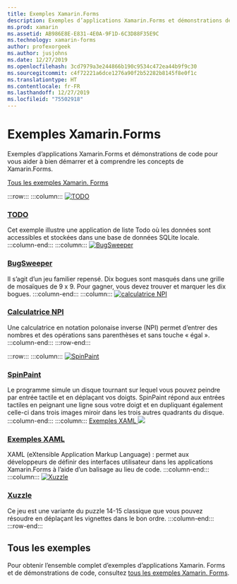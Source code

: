 ```yaml
---
title: Exemples Xamarin.Forms
description: Exemples d’applications Xamarin.Forms et démonstrations de code pour vous aider à bien démarrer et à comprendre les concepts de Xamarin.Forms.
ms.prod: xamarin
ms.assetid: AB986E8E-E831-4E0A-9F1D-6C3D88F35E9C
ms.technology: xamarin-forms
author: profexorgeek
ms.author: jusjohns
ms.date: 12/27/2019
ms.openlocfilehash: 3cd7979a3e244866b190c9534c472ea44b9f9c30
ms.sourcegitcommit: c4f72221a6dce1276a90f2b52282b8145f8e0f1c
ms.translationtype: HT
ms.contentlocale: fr-FR
ms.lasthandoff: 12/27/2019
ms.locfileid: "75502918"
---
```

# <a name="xamarinforms-samples"></a>Exemples Xamarin.Forms

Exemples d’applications Xamarin.Forms et démonstrations de code pour vous aider à bien démarrer et à comprendre les concepts de Xamarin.Forms.

[Tous les exemples Xamarin. Forms](https://docs.microsoft.com/samples/browse/?products=xamarin&term=Xamarin.Forms)

:::row:::
    :::column:::
[![TODO](images/todo.png)](https://docs.microsoft.com/samples/xamarin/xamarin-forms-samples/todo/)

### <a name="todohttpsdocsmicrosoftcomsamplesxamarinxamarin-forms-samplestodo"></a>[TODO](https://docs.microsoft.com/samples/xamarin/xamarin-forms-samples/todo/)

Cet exemple illustre une application de liste Todo où les données sont accessibles et stockées dans une base de données SQLite locale.
    :::column-end:::
    :::column:::
[![BugSweeper](images/bugsweeper.png)](https://docs.microsoft.com/samples/xamarin/xamarin-forms-samples/bugsweeper/)

### <a name="bugsweeperhttpsdocsmicrosoftcomsamplesxamarinxamarin-forms-samplesbugsweeper"></a>[BugSweeper](https://docs.microsoft.com/samples/xamarin/xamarin-forms-samples/bugsweeper/)

Il s’agit d’un jeu familier repensé. Dix bogues sont masqués dans une grille de mosaïques de 9 x 9. Pour gagner, vous devez trouver et marquer les dix bogues.
    :::column-end:::
    :::column:::
[![calculatrice NPI](images/rpncalc.png)](https://docs.microsoft.com/samples/xamarin/xamarin-forms-samples/rpncalculator/)

### <a name="rpn-calculatorhttpsdocsmicrosoftcomsamplesxamarinxamarin-forms-samplesrpncalculator"></a>[Calculatrice NPI](https://docs.microsoft.com/samples/xamarin/xamarin-forms-samples/rpncalculator/)

Une calculatrice en notation polonaise inverse (NPI) permet d’entrer des nombres et des opérations sans parenthèses et sans touche « égal ».
    :::column-end:::
:::row-end:::

:::row:::
    :::column:::
[![SpinPaint](images/spinpaint.png)](https://docs.microsoft.com/samples/xamarin/xamarin-forms-samples/skiasharpforms-spinpaint/)

### <a name="spinpainthttpsdocsmicrosoftcomsamplesxamarinxamarin-forms-samplesskiasharpforms-spinpaint"></a>[SpinPaint](https://docs.microsoft.com/samples/xamarin/xamarin-forms-samples/skiasharpforms-spinpaint/)

Le programme simule un disque tournant sur lequel vous pouvez peindre par entrée tactile et en déplaçant vos doigts. SpinPaint répond aux entrées tactiles en peignant une ligne sous votre doigt et en dupliquant également celle-ci dans trois images miroir dans les trois autres quadrants du disque.
    :::column-end:::
    :::column:::
[Exemples XAML ![](images/xaml.png)](https://docs.microsoft.com/samples/xamarin/xamarin-forms-samples/xamlsamples/)

### <a name="xaml-sampleshttpsdocsmicrosoftcomsamplesxamarinxamarin-forms-samplesxamlsamples"></a>[Exemples XAML](https://docs.microsoft.com/samples/xamarin/xamarin-forms-samples/xamlsamples/)

XAML (eXtensible Application Markup Language) : permet aux développeurs de définir des interfaces utilisateur dans les applications Xamarin.Forms à l’aide d’un balisage au lieu de code.
    :::column-end:::
        :::column:::
[![Xuzzle](images/xuzzle.png)](https://docs.microsoft.com/samples/xamarin/mobile-samples/liveplayer-xamagonxuzzlelp/)

### <a name="xuzzlehttpsdocsmicrosoftcomsamplesxamarinmobile-samplesliveplayer-xamagonxuzzlelp"></a>[Xuzzle](https://docs.microsoft.com/samples/xamarin/mobile-samples/liveplayer-xamagonxuzzlelp/)

Ce jeu est une variante du puzzle 14-15 classique que vous pouvez résoudre en déplaçant les vignettes dans le bon ordre.
    :::column-end:::
:::row-end:::

## <a name="all-samples"></a>Tous les exemples

Pour obtenir l’ensemble complet d’exemples d’applications Xamarin. Forms et de démonstrations de code, consultez [tous les exemples Xamarin. Forms](https://docs.microsoft.com/samples/browse/?products=xamarin&term=Xamarin.Forms).